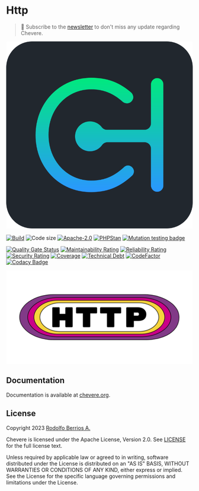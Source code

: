 # Http

> 🔔 Subscribe to the [newsletter](https://chv.to/chevere-newsletter) to don't miss any update regarding Chevere.

![Chevere](chevere.svg)

[![Build](https://img.shields.io/github/actions/workflow/status/chevere/http/test.yml?branch=0.1&style=flat-square)](https://github.com/chevere/http/actions)
![Code size](https://img.shields.io/github/languages/code-size/chevere/http?style=flat-square)
[![Apache-2.0](https://img.shields.io/github/license/chevere/http?style=flat-square)](LICENSE)
[![PHPStan](https://img.shields.io/badge/PHPStan-level%209-blueviolet?style=flat-square)](https://phpstan.org/)
[![Mutation testing badge](https://img.shields.io/endpoint?style=flat-square&url=https%3A%2F%2Fbadge-api.stryker-mutator.io%2Fgithub.com%2Fchevere%2Fhttp%2F0.1)](https://dashboard.stryker-mutator.io/reports/github.com/chevere/http/0.1)

[![Quality Gate Status](https://sonarcloud.io/api/project_badges/measure?project=chevere_http&metric=alert_status)](https://sonarcloud.io/dashboard?id=chevere_http)
[![Maintainability Rating](https://sonarcloud.io/api/project_badges/measure?project=chevere_http&metric=sqale_rating)](https://sonarcloud.io/dashboard?id=chevere_http)
[![Reliability Rating](https://sonarcloud.io/api/project_badges/measure?project=chevere_http&metric=reliability_rating)](https://sonarcloud.io/dashboard?id=chevere_http)
[![Security Rating](https://sonarcloud.io/api/project_badges/measure?project=chevere_http&metric=security_rating)](https://sonarcloud.io/dashboard?id=chevere_http)
[![Coverage](https://sonarcloud.io/api/project_badges/measure?project=chevere_http&metric=coverage)](https://sonarcloud.io/dashboard?id=chevere_http)
[![Technical Debt](https://sonarcloud.io/api/project_badges/measure?project=chevere_http&metric=sqale_index)](https://sonarcloud.io/dashboard?id=chevere_http)
[![CodeFactor](https://www.codefactor.io/repository/github/chevere/http/badge)](https://www.codefactor.io/repository/github/chevere/http)
[![Codacy Badge](https://app.codacy.com/project/badge/Grade/b956754f8ff04aaa9ca24a6e4cc21661)](https://www.codacy.com/gh/chevere/http/dashboard)

![Http](.github/banner/http-logo.svg)

## Documentation

Documentation is available at [chevere.org](https://chevere.org/).

## License

Copyright 2023 [Rodolfo Berrios A.](https://rodolfoberrios.com/)

Chevere is licensed under the Apache License, Version 2.0. See [LICENSE](LICENSE) for the full license text.

Unless required by applicable law or agreed to in writing, software distributed under the License is distributed on an "AS IS" BASIS, WITHOUT WARRANTIES OR CONDITIONS OF ANY KIND, either express or implied. See the License for the specific language governing permissions and limitations under the License.
